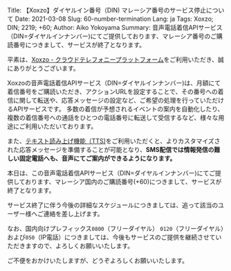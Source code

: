 Title: 【Xoxzo】ダイヤルイン番号（DIN) マレーシア番号のサービス停止について
Date: 2021-03-08
Slug: 60-number-termination
Lang: ja
Tags: Xoxzo; DIN; 2219; +60;
Author: Aiko Yokoyama
Summary: 音声電話着信APIサービス（DIN=ダイヤルインナンバー)にてご提供しております、マレーシア番号のご購読番号につきまして、サービスが終了となります。


平素は、[Xoxzo - クラウドテレフォニープラットフォーム](https://www.xoxzo.com/ja)をご利用いただき、誠にありがとうございます。

Xoxzoの音声電話着信APIサービス（DIN=ダイヤルインナンバー)は、月額にて着信番号をご購読いただき、アクションURLを設定することで、その番号への着信に関して転送や、応答メッセージの設定など、ご希望の処理を行っていただけるAPIサービスです。
多数の着信が予想されるイベントの案内を自動化したり、複数の着信番号への通話をひとつの電話番号に転送して受信するなど、様々な用途にご利用いただいております。

また、[テキスト読み上げ機能（TTS)](https://blog.xoxzo.com/ja/2017/05/24/text-to-speech-for-din/)をご利用いただくと、よりカスタマイズされた応答メッセージを準備することが可能となり、**SMS配信では情報発信の難しい固定電話へも、音声にてご案内ができるようになります。**

本日は、この音声電話着信APIサービス（DIN=ダイヤルインナンバー)にてご提供しております、マレーシア国内のご購読番号(+60)につきまして、サービスが終了となります。

サービス終了に伴う今後の詳細なスケジュールにつきましては、追って該当のユーザー様へご連絡を差し上げます。

なお、国内向けプレフィックス`0800`（フリーダイヤル） `0120`（フリーダイヤル）および`050`（IP電話）につきましては、今後もサービスのご提供を継続させていただきますので、よろしくお願いいたします。

ご不便をおかけいたしますが、どうぞよろしくお願いいたします。


